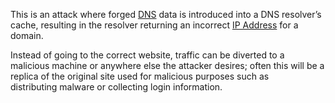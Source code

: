 This is an attack where forged [DNS]() data is introduced into a DNS resolver’s cache, resulting in the resolver returning an incorrect [IP Address]() for a domain.

Instead of going to the correct website, traffic can be diverted to a malicious machine or anywhere else the attacker desires; often this will be a replica of the original site used for malicious purposes such as distributing malware or collecting login information.
